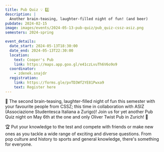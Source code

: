 ```yaml
---
title: Pub Quiz 💡 2️⃣
description: |
  Another brain-teasing, laughter-filled night of fun! (and beer)
pubdate: 2024-02-15
image: images/events/2024-05-13-pub-quiz/pub_quiz-cssz-asiz.png
semesters: 2024-spring

event_details:
  date_start: 2024-05-13T18:30:00
  date_end: 2024-05-13T22:30:00
  location:
    text: Cooper's Pub
    link: https://maps.app.goo.gl/e41czLvuTh6V6o9o9
  coordinator:
    - zdenek.snajdr
  registration:
    link: https://forms.gle/pvTD3Wf2YE81Pwxa9
    text: Register here
---
```


🎉 The second brain-teasing, laughter-filled night of fun this semester with your favourite people from CSSZ; this time in collaboration with ASIZ (Associazione Studentesca Italiana a Zurigo)! Join us for yet another Pub Quiz night on May 6th at the one and only Oliver Twist Pub in Zurich! 🍻

🏆 Put your knowledge to the test and compete with friends or make new ones as you tackle a wide range of exciting and diverse questions. From pop culture and history to sports and general knowledge, there's something for everyone.
